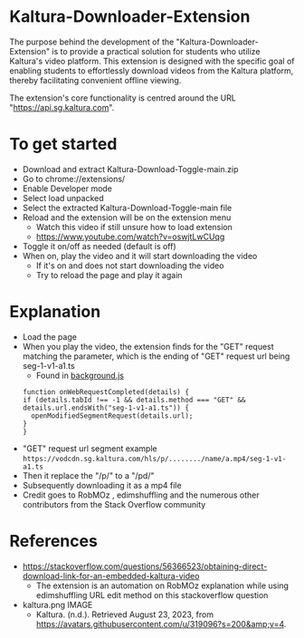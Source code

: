 # Kaltura-Downloader-Extension
The purpose behind the development of the "Kaltura-Downloader-Extension" is to provide a practical solution for students who utilize Kaltura's video platform. This extension is designed with the specific goal of enabling students to effortlessly download videos from the Kaltura platform, thereby facilitating convenient offline viewing.

The extension's core functionality is centred around the URL "https://api.sg.kaltura.com".

# To get started 
- Download and extract Kaltura-Download-Toggle-main.zip
- Go to chrome://extensions/
- Enable Developer mode
- Select load unpacked
- Select the extracted Kaltura-Download-Toggle-main file
- Reload and the extension will be on the extension menu
  - Watch this video if still unsure how to load extension
  - https://www.youtube.com/watch?v=oswjtLwCUqg
- Toggle it on/off as needed (default is off)
- When on, play the video and it will start downloading the video
  - If it's on and does not start downloading the video
  - Try to reload the page and play it again

  
# Explanation
- Load the page
- When you play the video, the extension finds for the "GET" request matching the parameter, which is the ending of "GET" request url being seg-1-v1-a1.ts
  - Found in [background.js](background.js)
  ```
  function onWebRequestCompleted(details) {
  if (details.tabId !== -1 && details.method === "GET" && details.url.endsWith("seg-1-v1-a1.ts")) {
    openModifiedSegmentRequest(details.url);
  }
  }
  ```
- "GET" request url segment example  ```https://vodcdn.sg.kaltura.com/hls/p/......../name/a.mp4/seg-1-v1-a1.ts ```
- Then it replace the "/p/" to a "/pd/" 
- Subsequently downloading it as a mp4 file
- Credit goes to RobMOz , edimshuffling and the numerous other contributors from the Stack Overflow community
  
# References
- https://stackoverflow.com/questions/56366523/obtaining-direct-download-link-for-an-embedded-kaltura-video
  - The extension is an automation on RobMOz explanation while using edimshuffling URL edit method on this stackoverflow question 
- kaltura.png IMAGE 
  - Kaltura. (n.d.). Retrieved August 23, 2023, from https://avatars.githubusercontent.com/u/319096?s=200&amp;v=4. 



